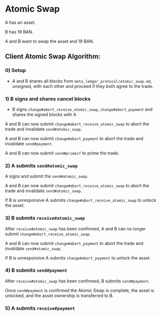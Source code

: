 # Atomic Swap

A has an asset.

B has 19 BAN.

A and B want to swap the asset and 19 BAN.


## Client Atomic Swap Algorithm:

### 0) Setup

* A and B shares all blocks from `meta_ledger_protocol/atomic_swap.md`, unsigned, with each other and proceed if they both agree to the trade.


### 1) B signs and shares cancel blocks

  * B signs `change#abort_receive_atomic_swap`, `change#abort_payment` and shares the signed blocks with A

A and B can now submit `change#abort_receive_atomic_swap` to abort the trade and invalidate `send#atomic_swap`.

A and B can now submit `change#abort_payment` to abort the trade and invalidate `send#payment`.

A and B can now submit `send#primeif` to prime the trade.


### 2) A submits `send#atomic_swap`

A signs and submit the `send#atomic_swap`.

A and B can now submit `change#abort_receive_atomic_swap` to abort the trade and invalidate `send#atomic_swap`.

If B is unresponsive A submits `change#abort_receive_atomic_swap` to unlock the asset.


### 3) B submits `receive#atomic_swap`

After `receive#atomic_swap` has been confirmed, A and B can no longer submit `change#abort_receive_atomic_swap`.

A and B can now submit `change#abort_payment` to abort the trade and invalidate `send#atomic_swap`.

If B is unresponsive A submits `change#abort_payment` to unlock the asset.


### 4) B submits `send#payment`

After `receive#atomic_swap` has been confirmed, B submits `send#payment`.

Once `send#payment` is confirmed the Atomic Swap is complete, the asset is unlocked, and the asset ownership is transferred to B.


### 5) A submits `receive#payment`
